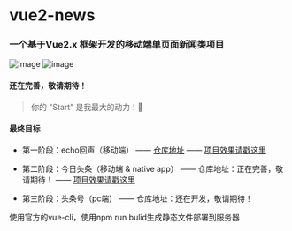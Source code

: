 # vue2-news

### 一个基于Vue2.x 框架开发的移动端单页面新闻类项目

![image](https://img.shields.io/badge/vue-2.3.3-blue.svg)
![image](https://img.shields.io/badge/mint--ui-2.2.5-blue.svg)

#### 还在完善，敬请期待！
> 你的 "Start" 是我最大的动力！🌹


#### 最终目标

- 第一阶段：echo回声（移动端） —— [仓库地址](https://github.com/uncleLian/vue2-echo) —— [项目效果请戳这里](http://echo.liansixin.win)

- 第二阶段：今日头条（移动端 & native app） —— 仓库地址：正在完善，敬请期待！ —— [项目效果请戳这里](http://m.toutiaojk.com)

- 第三阶段：头条号（pc端） —— 仓库地址：还在开发，敬请期待！

使用官方的vue-cli，使用npm run bulid生成静态文件部署到服务器

